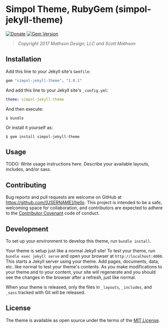 # Simpol Theme, RubyGem (simpol-jekyll-theme)

[![Donate](https://img.shields.io/badge/Donate-PayPal-green.svg)](https://www.paypal.me/mathson/20)
[![Gem Version](https://badge.fury.io/rb/beautiful-jekyll-theme.svg)](https://badge.fury.io/rb/simpol-jekyll-theme)

> *Copyright 2017 Mathson Design, LLC and Scott Mathson*

## Installation

Add this line to your Jekyll site's `Gemfile`:

```ruby
gem "simpol-jekyll-theme", "1.0.1"
```

And add this line to your Jekyll site's `_config.yml`:

```yaml
theme: simpol-jekyll-theme
```

And then execute:

    $ bundle

Or install it yourself as:

    $ gem install simpol-jekyll-theme

## Usage

TODO: Write usage instructions here. Describe your available layouts, includes, and/or sass.

## Contributing

Bug reports and pull requests are welcome on GitHub at https://github.com/[USERNAME]/hello. This project is intended to be a safe, welcoming space for collaboration, and contributors are expected to adhere to the [Contributor Covenant](http://contributor-covenant.org) code of conduct.

## Development

To set up your environment to develop this theme, run `bundle install`.

Your theme is setup just like a normal Jekyll site! To test your theme, run `bundle exec jekyll serve` and open your browser at `http://localhost:4000`. This starts a Jekyll server using your theme. Add pages, documents, data, etc. like normal to test your theme's contents. As you make modifications to your theme and to your content, your site will regenerate and you should see the changes in the browser after a refresh, just like normal.

When your theme is released, only the files in `_layouts`, `_includes`, and `_sass` tracked with Git will be released.

## License

The theme is available as open source under the terms of the [MIT License](https://opensource.org/licenses/MIT).
